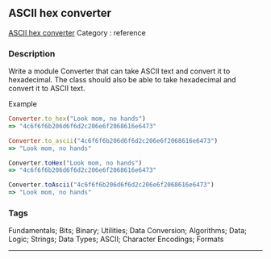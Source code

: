 ## ASCII hex converter
[ASCII hex converter](https://www.codewars.com/kata/ascii-hex-converter)
Category : reference

### Description
Write a module Converter that can take ASCII text and convert it to
hexadecimal. The class should also be able to take hexadecimal and
convert it to ASCII text.

Example

```ruby
Converter.to_hex("Look mom, no hands")
=> "4c6f6f6b206d6f6d2c206e6f2068616e6473"

Converter.to_ascii("4c6f6f6b206d6f6d2c206e6f2068616e6473")
=> "Look mom, no hands"
```
```javascript
Converter.toHex("Look mom, no hands")
=> "4c6f6f6b206d6f6d2c206e6f2068616e6473"

Converter.toAscii("4c6f6f6b206d6f6d2c206e6f2068616e6473")
=> "Look mom, no hands"
```

### Tags
Fundamentals; Bits; Binary; Utilities; Data Conversion; Algorithms; Data; Logic; Strings; Data Types; ASCII; Character Encodings; Formats

- - -
